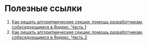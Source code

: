 # Полезные ссылки

1. [Как решать алгоритмические секции: помощь разработчикам, собеседующимся в Яндекс. Часть 1](https://www.youtube.com/watch?v=0yxjWwoZtLw)
2. [Как решать алгоритмические секции: помощь разработчикам, собеседующимся в Яндекс. Часть 2](https://www.youtube.com/watch?v=zU-LndSG5RE)
